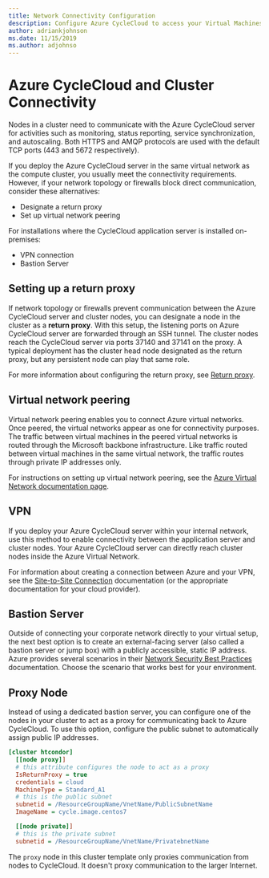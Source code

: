 ```yaml
---
title: Network Connectivity Configuration
description: Configure Azure CycleCloud to access your Virtual Machines
author: adriankjohnson
ms.date: 11/15/2019
ms.author: adjohnso
---
```


# Azure CycleCloud and Cluster Connectivity

Nodes in a cluster need to communicate with the Azure CycleCloud server for activities such as monitoring, status reporting, service synchronization, and autoscaling. Both HTTPS and AMQP protocols are used with the default TCP ports (443 and 5672 respectively).

If you deploy the Azure CycleCloud server in the same virtual network as the compute cluster, you usually meet the connectivity requirements. However, if your network topology or firewalls block direct communication, consider these alternatives: 

* Designate a return proxy
* Set up virtual network peering

For installations where the CycleCloud application server is installed on-premises:
* VPN connection
* Bastion Server


## Setting up a return proxy

If network topology or firewalls prevent communication between the Azure
CycleCloud server and cluster nodes, you can designate a node in the cluster as a
**return proxy**. With this setup, the listening ports on Azure CycleCloud server are forwarded through an SSH tunnel. The cluster nodes reach the CycleCloud server via ports 37140 and 37141 on the proxy. A typical deployment has the cluster
head node designated as the return proxy, but any persistent node can play that
same role.

For more information about configuring the return proxy, see [Return proxy](~/articles/cyclecloud/how-to/return-proxy.md).

## Virtual network peering

Virtual network peering enables you to connect Azure virtual networks. Once peered, the virtual networks appear as one for connectivity purposes. The traffic between virtual machines in the peered virtual networks is routed through the Microsoft backbone infrastructure. Like traffic routed between virtual machines in the same virtual network, the traffic routes through private IP addresses only. 

For instructions on setting up virtual network peering, see the [Azure Virtual Network documentation
page](/azure/virtual-network/virtual-network-manage-peering).

## VPN

If you deploy your Azure CycleCloud server within your internal network, use this method to enable connectivity between the application server and cluster nodes. Your Azure CycleCloud server can directly reach cluster nodes inside the Azure Virtual Network.

For information about creating a connection between Azure and your VPN, see the [Site-to-Site
Connection](/azure/vpn-gateway/vpn-gateway-howto-site-to-site-resource-manager-portal) documentation (or the appropriate documentation for your cloud provider).

## Bastion Server

Outside of connecting your corporate network directly to your virtual setup, the
next best option is to create an external-facing server (also called a bastion
server or jump box) with a publicly accessible, static IP address. Azure
provides several scenarios in their [Network Security Best
Practices](/azure/security/azure-security-network-security-best-practices)
documentation. Choose the scenario that works best for your environment.

## Proxy Node

Instead of using a dedicated bastion server, you can configure one of the
nodes in your cluster to act as a proxy for communicating back to Azure
CycleCloud. To use this option, configure the public subnet to
automatically assign public IP addresses.

``` ini
[cluster htcondor]
  [[node proxy]]
  # this attribute configures the node to act as a proxy
  IsReturnProxy = true
  credentials = cloud
  MachineType = Standard_A1
  # this is the public subnet
  subnetid = /ResourceGroupName/VnetName/PublicSubnetName
  ImageName = cycle.image.centos7

  [[node private]]
  # this is the private subnet
  subnetid = /ResourceGroupName/VnetName/PrivatebnetName
```

The `proxy` node in this cluster template only proxies
communication from nodes to CycleCloud. It doesn't proxy communication to the
larger Internet.


